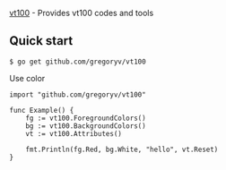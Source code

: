 [vt100](https://pkg.go.dev/github.com/gregoryv/vt100) - Provides vt100 codes and tools

## Quick start

    $ go get github.com/gregoryv/vt100
	
Use color

```go:
import "github.com/gregoryv/vt100"

func Example() {
	fg := vt100.ForegroundColors()
	bg := vt100.BackgroundColors()
	vt := vt100.Attributes()

	fmt.Println(fg.Red, bg.White, "hello", vt.Reset)
}
```
